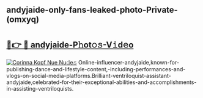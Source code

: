 ## andyjaide-only-fans​-leaked-photo​-Private-(omxyq)


# <h2><a href="https://mediaupload.pro?title=andyjaide&ref=git">🔗👉 🔴 andyjaide-P𝚑ot𝚘𝚜-V𝚒d𝚎o</a></h2>

[![Corinna Kopf Nue Nu𝚍e𝚜](https://i.imgur.com/0qMVB7G.gif)](https://mediaupload.pro?title=andyjaide&ref=git)
Online-influencer-andyjaide,known-for-publishing-dance-and-lifestyle-content,-including-performances-and-vlogs-on-social-media-platforms.Brilliant-ventriloquist-assistant-andyjaide,celebrated-for-their-exceptional-abilities-and-accomplishments-in-assisting-ventriloquists.  